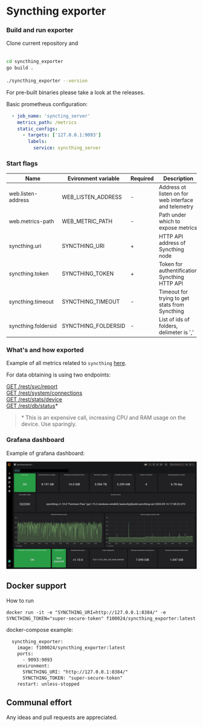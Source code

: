 # Syncthing exporter

### Build and run exporter

Clone current repository and 
```bash

cd syncthing_exporter
go build .

./syncthing_exporter --version
```

For pre-built binaries please take a look at the releases.

Basic prometheus configuration:

```yaml
  - job_name: 'syncting_server'
    metrics_path: /metrics
    static_configs:
      - targets: ['127.0.0.1:9093']
        labels:
          service: syncthing_server
```

### Start flags

Name                | Evironment variable | Required | Description
--------------------|---------------------|----------|-------------
web.listen-address  | WEB_LISTEN_ADDRESS  |     -    | Address ot listen on for web interface and telemetry  
web.metrics-path    | WEB_METRIC_PATH     |     -    | Path under which to expose metrics  
syncthing.uri       | SYNCTHING_URI       |     +    | HTTP API address of Syncthing node  
syncthing.token     | SYNCTHING_TOKEN     |     +    | Token for authentification Syncthing HTTP API
syncthing.timeout   | SYNCTHING_TIMEOUT   |     -    | Timeout for trying to get stats from Syncthing
syncthing.foldersid | SYNCTHING_FOLDERSID |     -    | List of ids of folders, delimeter is ','

### What's and how exported

Example of all metrics related to `syncthing` [here](examples/exposed_parameters.md).

For data obtaining is using two endpoints:

[GET /rest/svc/report](https://docs.syncthing.net/rest/svc-report-get.html)  
[GET /rest/system/connections](https://docs.syncthing.net/rest/system-connections-get.html)  
[GET /rest/stats/device](https://docs.syncthing.net/rest/stats-device-get.html)  
[GET /rest/db/status](https://docs.syncthing.net/rest/db-status-get.html)*  

>\* This is an expensive call, increasing CPU and RAM usage on the device. Use sparingly.

### Grafana dashboard

Example of grafana dashboard:

![screenshot-1.png](./examples/grafana/screenshot-1.png)


## Docker support
How to run
```
docker run -it -e "SYNCTHING_URI=http://127.0.0.1:8384/" -e SYNCTHING_TOKEN="super-secure-token" f100024/syncthing_exporter:latest
```

docker-compose example:
```
  syncthing_exporter:
    image: f100024/syncthing_exporter:latest
    ports:
      - 9093:9093
    environment:
      SYNCTHING_URI: "http://127.0.0.1:8384/"
      SYNCTHING_TOKEN: "super-secure-token"
    restart: unless-stopped
```


## Communal effort
Any ideas and pull requests are appreciated.
